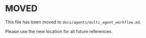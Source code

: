 # MOVED

This file has been moved to `docs/agents/multi_agent_workflow.md`.

Please use the new location for all future references.